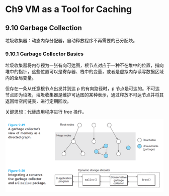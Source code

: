 # Ch9 VM as a Tool for Caching

## 9.10 Garbage Collection

垃圾收集器：动态内存分配器，自动释放程序不再需要的已分配块。

### 9.10.1 Garbage Collector Basics

垃圾收集器将内存视为一张有向可达图，根节点对应于一种不在堆中的位置，指向堆中的指针，这些位置可以是寄存器、栈中的变量，或者是虚拟内存读写数据区域内的全局变量。

但存在一条从任意根节点出发并到达 p 的有向路径时，p 节点是可达的。不可达节点即为垃圾，垃圾收集器是维护可达图的某种表示，通过释放不可达节点并将其返回给空闲链表，进行定期回收。

关键思想：代替应用程序进行 free 操作。

![image-20221023173442906](assets/image-20221023173442906.png)